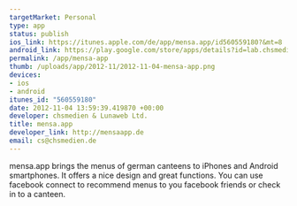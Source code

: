 ```yaml
--- 
targetMarket: Personal
type: app
status: publish
ios_link: https://itunes.apple.com/de/app/mensa.app/id560559180?&mt=8
android_link: https://play.google.com/store/apps/details?id=lab.chsmedien.mensaapp
permalink: /app/mensa-app
thumb: /uploads/app/2012-11/2012-11-04-mensa-app.png
devices: 
- ios
- android
itunes_id: "560559180"
date: 2012-11-04 13:59:39.419870 +00:00
developer: chsmedien & Lunaweb Ltd.
title: mensa.app
developer_link: http://mensaapp.de
email: cs@chsmedien.de
---
```


mensa.app brings the menus of german canteens to iPhones and Android smartphones. It offers a nice design and great functions. You can use facebook connect to recommend menus to you facebook friends or check in to a canteen.
